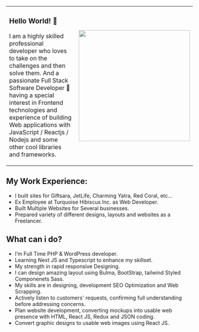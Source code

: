 
<table border="0">
  <tr border="0">
    <td border="0"><h3>Hello World! 👋 </h3>
      <p> I am a highly skilled professional developer who loves to take on the challenges and then solve them. And a passionate Full Stack Software Developer 🚀 having a special interest in Frontend technologies and experience of building Web applications with JavaScript / Reactjs / Nodejs and some other cool libraries and frameworks.</p>
    </td>
    <td><img src="https://blogger.googleusercontent.com/img/b/R29vZ2xl/AVvXsEiCMquZsMwF42qAgLw_LgHOyvqjAPcU6YWR2gvBSI26AVVpxSiHxe6puc6irxIz-WNwDRt5HlvfUA7ejJDnFh4NxE7Uq2zxlcU9rjEfjn0SIkHucJt38hqWkvwYbe7SM244ItFza000g4JCYhsgiATIkowmTTuIReFRJbw5GZwi72N4vZU0r11une7z/s1600/ezgif.com-gif-maker.gif" width="300px"/></td>
  </tr>
</table>



<h2>My Work Experience:</h2>
<ul>
  <li>I built sites for Giftsara, JetLife, Charming Yatra, Red Coral, etc... </li>
  <li>Ex Employee at Turquoise Hibiscus Inc. as Web Developer. </li>
  <li>Built Multiple Websites for Several businesses. </li>
  <li>Prepared variety of different designs, layouts and websites as a Freelancer. </li>
  </ul>

<h2>What can i do?</h2>
<ul>
  <li>I’m Full Time PHP & WordPress developer. </li>
  <li>Learning Next JS and Typescript to enhance my skillset. </li>
  <li>My strength in rapid responsive Designing. </li>
  <li>I can design amazing layout using Bulma, BootStrap, tailwind Styled Componenets Sass.</li>
  <li>My skills are in designing, development SEO Optimization and Web Scrapping. </li>
  <li>Actively listen to customers' requests, confirming full understanding before addressing concerns.</li>
  <li>Plan website development, converting mockups into usable web presence with HTML, React JS, Redux and JSON coding. </li>
  <li>Convert graphic designs to usable web images using React JS. </li>
  </ul>

